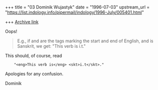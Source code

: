 +++
title = "03 Dominik Wujastyk"
date = "1996-07-03"
upstream_url = "https://list.indology.info/pipermail/indology/1996-July/005401.html"

+++
[Archive link](https://list.indology.info/pipermail/indology/1996-July/005401.html)

Oops!

> E.g., if <eng> and </eng> are
> the tags marking the start and end of English, and <skt> is Sanskrit, we
> get:  "<eng>This verb is</eng> <skt>i.t</eng>."

This should, of course, read

        "<eng>This verb is</eng> <skt>i.t</skt>."

Apologies for any confusion.

Dominik






